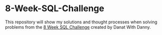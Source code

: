 # 8-Week-SQL-Challenge

 This repository will show my solutions and thought processes when solving problems from the [8 Week SQL Challenge](https://8weeksqlchallenge.com/) created by Danat With Danny.
